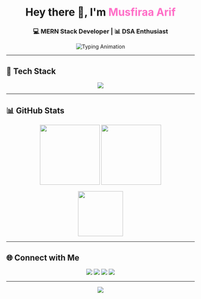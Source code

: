 <!-- Animated Header -->
<h1 align="center">
  Hey there 👋, I'm <span style="color:#ff6ec7">Musfiraa Arif</span>
</h1>
<h3 align="center">💻 MERN Stack Developer | 📊 DSA Enthusiast </h3>

<!-- Typing animation -->
<p align="center">
  <img src="https://readme-typing-svg.demolab.com?font=Fira+Code&weight=500&pause=1000&color=FF6EC7&center=true&vCenter=true&width=600&lines=Full-stack+developer+%F0%9F%92%BB;UI%2FUX+designer+%F0%9F%96%A5;Open-source+contributor+%F0%9F%8C%90;Always+learning+new+things+%F0%9F%93%96" alt="Typing Animation" />
</p>

---

## 🚀 Tech Stack  
<p align="center">
  <img src="https://skillicons.dev/icons?i=js,react,nodejs,express,mongodb,cpp,python,mysql,html,css,figma,docker,git" />
</p>

---

## 📊 GitHub Stats  

<p align="center">
  <img src="https://github-readme-stats.vercel.app/api?username=Mooosiee&show_icons=true&theme=radical" height="160" />
  <img src="https://github-readme-streak-stats.herokuapp.com/?user=Mooosiee&theme=radical" height="160" />
</p>

<p align="center">
  <img src="https://github-readme-stats.vercel.app/api/top-langs/?username=Mooosiee&layout=compact&theme=radical" height="120" />
</p>

---

## 🌐 Connect with Me  

<p align="center">
  <a href="https://www.linkedin.com/in/musfiraa-arif-8573a728b"><img src="https://img.shields.io/badge/-LinkedIn-%230077B5?style=flat&logo=linkedin&logoColor=white" /></a>
  <a href="mailto:musfiraaarif12@gmail.com"><img src="https://img.shields.io/badge/-Email-red?style=flat&logo=gmail&logoColor=white" /></a>
  <a href="https://leetcode.com/u/musfiraa/"><img src="https://img.shields.io/badge/-LeetCode-FFA116?style=flat&logo=leetcode&logoColor=white" /></a>
  <a href="https://github.com/Mooosiee"><img src="https://img.shields.io/badge/-GitHub-black?style=flat&logo=github&logoColor=white" /></a>
</p>

---

<!-- Fun footer -->
<p align="center">
  <img src="https://github.com/ashutosh00710/github-readme-activity-graph/blob/master/github-contribution-grid-snake.svg" />
</p>
